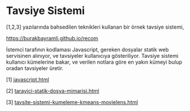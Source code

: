 # Tavsiye Sistemi

[1,2,3] yazılarında bahsedilen teknikleri kullanan bir örnek tavsiye sistemi,

<A href="https://burakbayramli.github.io/recom">https://burakbayramli.github.io/recom</a>

İstemci tarafının kodlaması Javascript, gereken dosyalar statik web
servisinen alınıyor, ve tavsiyeler kullanıcıya gösteriliyor. Tavsiye sistemi
kullanıcı kümelerine bakar, ve verilen notlara göre en yakın kümeyi bulup
oradan tavsiyeler üretir.

[1] [javascript.html](javascript.html)

[2] [tarayici-statik-dosya-mimarisi.html](tarayici-statik-dosya-mimarisi.html)

[3] [tavsite-sistemi-kumeleme-kmeans-movielens.html](tavsite-sistemi-kumeleme-kmeans-movielens.html)


